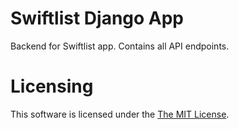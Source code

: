 # Swiftlist Django App

Backend for Swiftlist app. Contains all API endpoints.

# Licensing

This software is licensed under the [The MIT License](./LICENSE).